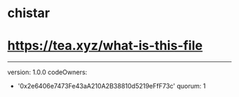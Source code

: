 # chistar
# https://tea.xyz/what-is-this-file
---
version: 1.0.0
codeOwners:
  - '0x2e6406e7473Fe43aA210A2B38810d5219eFfF73c'
quorum: 1
